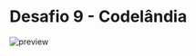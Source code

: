 # Desafio 9 - Codelândia
 
![preview](https://user-images.githubusercontent.com/92649421/147893390-d85ea993-37d7-4929-afbf-25f80077be22.png)
